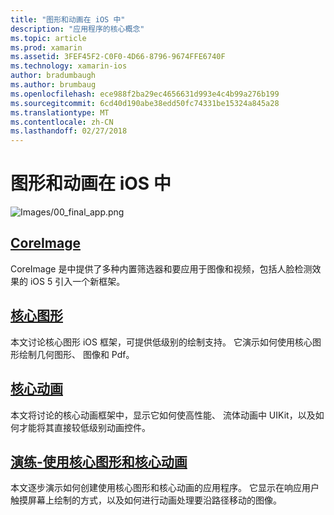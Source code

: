 ```yaml
---
title: "图形和动画在 iOS 中"
description: "应用程序的核心概念"
ms.topic: article
ms.prod: xamarin
ms.assetid: 3FEF45F2-C0F0-4D66-8796-9674FFE6740F
ms.technology: xamarin-ios
author: bradumbaugh
ms.author: brumbaug
ms.openlocfilehash: ece988f2ba29ec4656631d993e4c4b99a276b199
ms.sourcegitcommit: 6cd40d190abe38edd50fc74331be15324a845a28
ms.translationtype: MT
ms.contentlocale: zh-CN
ms.lasthandoff: 02/27/2018
---
```

# <a name="graphics-and-animation-in-ios"></a>图形和动画在 iOS 中

![Images/00_final_app.png](images/00-final-app.png "运行示例应用程序") 


##  <a name="coreimageiosplatformgraphics-animation-iosintroduction-to-coreimagemd"></a>[CoreImage](~/ios/platform/graphics-animation-ios/introduction-to-coreimage.md)

CoreImage 是中提供了多种内置筛选器和要应用于图像和视频，包括人脸检测效果的 iOS 5 引入一个新框架。

##  <a name="core-graphicsiosplatformgraphics-animation-ioscore-graphicsmd"></a>[核心图形](~/ios/platform/graphics-animation-ios/core-graphics.md)

本文讨论核心图形 iOS 框架，可提供低级别的绘制支持。 它演示如何使用核心图形绘制几何图形、 图像和 Pdf。

##  <a name="core-animationiosplatformgraphics-animation-ioscore-animationmd"></a>[核心动画](~/ios/platform/graphics-animation-ios/core-animation.md)

本文将讨论的核心动画框架中，显示它如何使高性能、 流体动画中 UIKit，以及如何才能将其直接较低级别动画控件。

##  <a name="walkthrough---using-core-graphics-and-core-animationiosplatformgraphics-animation-iosgraphics-animation-walkthroughmd"></a>[演练-使用核心图形和核心动画](~/ios/platform/graphics-animation-ios/graphics-animation-walkthrough.md)

本文逐步演示如何创建使用核心图形和核心动画的应用程序。 它显示在响应用户触摸屏幕上绘制的方式，以及如何进行动画处理要沿路径移动的图像。



